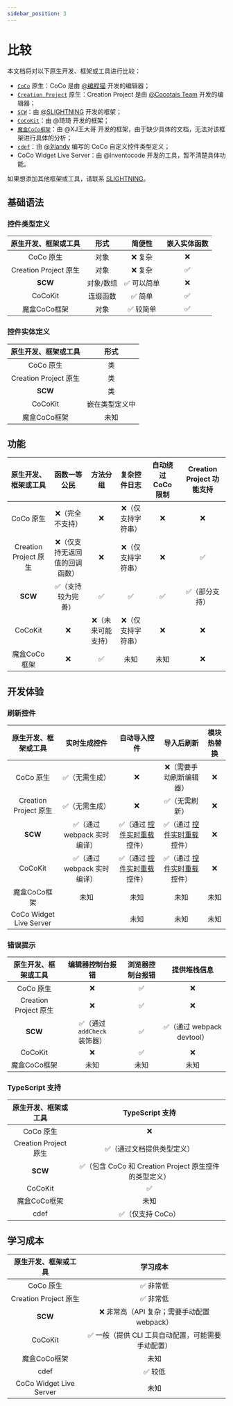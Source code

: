 ```yaml
---
sidebar_position: 3
---
```


# 比较

本文档将对以下原生开发、框架或工具进行比较：

- [`CoCo`](https://coco.codemao.cn/home) 原生：CoCo 是由 [@编程猫](https://www.codemao.cn/) 开发的编辑器；
- [`Creation Project`](https://cp.cocotais.cn/) 原生：Creation Project 是由 [@Cocotais Team](https://cocotais.cn/) 开发的编辑器；
- [`SCW`](/)：由 [@SLIGHTNING](https://s-lightning.github.io/) 开发的框架；
- [`CoCoKit`](https://www.yuque.com/yuqueyonghuslrsu6/qcqduw/uya7g9piiu5mcy28)：由 @琦琦 开发的框架；
- [`魔盒CoCo框架`](https://xjwangdage.feishu.cn/wiki/BpBswys7Ci65mQkqxMXc8tWDnXb)：由 @XJ王大哥 开发的框架，由于缺少具体的文档，无法对该框架进行具体的分析；
- [`cdef`](https://github.com/liulyxandy-codemao/cdef)：由 [@刘andy](https://gitee.com/liulyxandy) 编写的 CoCo 自定义控件类型定义；
- CoCo Widget Live Server：由 @Inventocode 开发的工具，暂不清楚具体功能。

如果想添加其他框架或工具，请联系 [SLIGHTNING](https://s-lightning.github.io/)。

## 基础语法

### 控件类型定义

| 原生开发、框架或工具 | 形式 | 简便性 | 嵌入实体函数 |
| :-: | :-: | :-: | :-: |
| CoCo 原生 | 对象 | ❌ 复杂 | ❌ |
| Creation Project 原生 | 对象 | ❌ 复杂 | ✅ |
| **SCW** | 对象/数组 | ✅ 可以简单 | ❌ |
| CoCoKit | 连缀函数 | ✅ 简单 | ✅ |
| 魔盒CoCo框架 | 对象 | ✅ 较简单 | ✅ |

### 控件实体定义

| 原生开发、框架或工具 | 形式 |
| :-: | :-: |
| CoCo 原生 | 类 |
| Creation Project 原生 | 类 |
| **SCW** | 类 |
| CoCoKit | 嵌在类型定义中 |
| 魔盒CoCo框架 | 未知 |

## 功能

| 原生开发、框架或工具 | 函数一等公民 | 方法分组 | 复杂控件日志 | 自动绕过 CoCo 限制 | Creation Project 功能支持 |
| :-: | :-: | :-: | :-: | :-: | :-: |
| CoCo 原生 | ❌（完全不支持） | ❌ | ❌（仅支持字符串） | ❌ | ❌ |
| Creation Project 原生| ❌（仅支持无返回值的回调函数） | ❌ | ❌（仅支持字符串） | ❌ | ✅ |
| **SCW** | ✅（支持较为完善） | ✅ | ✅ | ✅ | ✅（部分支持） |
| CoCoKit | ❌ | ❌（未来可能支持） | ❌（仅支持字符串） | ❌ | ❌ |
| 魔盒CoCo框架 | ❌ | ✅ | 未知 | 未知 | ❌ |

## 开发体验

### 刷新控件

| 原生开发、框架或工具 | 实时生成控件 | 自动导入控件 | 导入后刷新 | 模块热替换 |
| :-: | :-: | :-: | :-: | :-: |
| CoCo 原生 | ✅（无需生成） | ❌ | ❌（需要手动刷新编辑器） | ❌ |
| Creation Project 原生 | ✅（无需生成） | ❌ | ✅（无需刷新） | ❌ |
| **SCW** | ✅（通过 webpack 实时编译） | ✅（通过 [控件实时重载](/docs/tutorial/guides/packaging-optimization#配置控件实时重载) 控件） | ✅（通过 [控件实时重载](/docs/tutorial/guides/packaging-optimization#配置控件实时重载) 控件） | ❌ |
| CoCoKit | ✅（通过 webpack 实时编译） | ✅（通过 [控件实时重载](/docs/tutorial/guides/packaging-optimization#配置控件实时重载) 控件） | ✅（通过 [控件实时重载](/docs/tutorial/guides/packaging-optimization#配置控件实时重载) 控件） | ❌ |
| 魔盒CoCo框架 | 未知 | 未知 | 未知 | 未知 |
| CoCo Widget Live Server | | 未知 | 未知 | 未知 |

### 错误提示

| 原生开发、框架或工具 | 编辑器控制台报错 | 浏览器控制台报错 | 提供堆栈信息 |
| :-: | :-: | :-: | :-: |
| CoCo 原生 | ❌ | ✅ | ❌ |
| Creation Project 原生 | ❌ | ✅ | ❌ |
| **SCW** | ✅（通过 `addCheck` 装饰器） | ✅ | ✅（通过 webpack devtool） |
| CoCoKit | ❌ | ✅ | ❌ |
| 魔盒CoCo框架 | 未知 | 未知 | 未知 |

### TypeScript 支持

| 原生开发、框架或工具 | TypeScript 支持 |
| :-: | :-: |
| CoCo 原生 | ❌ |
| Creation Project 原生 | ✅（通过文档提供类型定义） |
| **SCW** | ✅（包含 CoCo 和 Creation Project 原生控件的类型定义） |
| CoCoKit | ✅ |
| 魔盒CoCo框架 | 未知 |
| cdef | ✅（仅支持 CoCo） |

## 学习成本

| 原生开发、框架或工具 | 学习成本 |
| :-: | :-: |
| CoCo 原生 | ✅ 非常低 |
| Creation Project 原生 | ✅ 非常低 |
| **SCW** | ❌ 非常高（API 复杂；需要手动配置 webpack） |
| CoCoKit | ✅ 一般（提供 CLI 工具自动配置，可能需要手动配置） |
| 魔盒CoCo框架 | 未知 |
| cdef | ✅ 较低 |
| CoCo Widget Live Server | 未知 |
